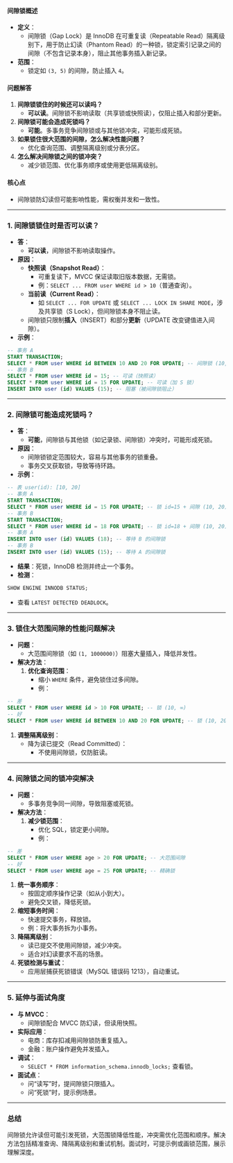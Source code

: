 
#### 间隙锁概述
- **定义**：
  - 间隙锁（Gap Lock）是 InnoDB 在可重复读（Repeatable Read）隔离级别下，用于防止幻读（Phantom Read）的一种锁，锁定索引记录之间的间隙（不包含记录本身），阻止其他事务插入新记录。
- **范围**：
  - 锁定如 `(3, 5)` 的间隙，防止插入 `4`。

#### 问题解答
1. **间隙锁锁住的时候还可以读吗？**
   - **可以读**。间隙锁不影响读取（共享锁或快照读），仅阻止插入和部分更新。
2. **间隙锁可能会造成死锁吗？**
   - **可能**。多事务竞争间隙锁或与其他锁冲突，可能形成死锁。
3. **如果锁住很大范围的间隙，怎么解决性能问题？**
   - 优化查询范围、调整隔离级别或分表分区。
4. **怎么解决间隙锁之间的锁冲突？**
   - 减少锁范围、优化事务顺序或使用更低隔离级别。

#### 核心点
- 间隙锁防幻读但可能影响性能，需权衡并发和一致性。

---

### 1. 间隙锁锁住时是否可以读？
- **答**：
  - **可以读**，间隙锁不影响读取操作。
- **原因**：
  - **快照读（Snapshot Read）**：
    - 可重复读下，MVCC 保证读取旧版本数据，无需锁。
    - 例：`SELECT ... FROM user WHERE id > 10`（普通查询）。
  - **当前读（Current Read）**：
    - 如 `SELECT ... FOR UPDATE` 或 `SELECT ... LOCK IN SHARE MODE`，涉及共享锁（S Lock），但间隙锁本身不阻止读。
  - 间隙锁只限制**插入**（INSERT）和部分**更新**（UPDATE 改变键值进入间隙）。
- **示例**：
```sql
-- 事务 A
START TRANSACTION;
SELECT * FROM user WHERE id BETWEEN 10 AND 20 FOR UPDATE; -- 间隙锁 (10, 20)
-- 事务 B
SELECT * FROM user WHERE id = 15; -- 可读（快照读）
SELECT * FROM user WHERE id = 15 FOR UPDATE; -- 可读（加 S 锁）
INSERT INTO user (id) VALUES (15); -- 阻塞（被间隙锁阻止）
```

---

### 2. 间隙锁可能造成死锁吗？
- **答**：
  - **可能**，间隙锁与其他锁（如记录锁、间隙锁）冲突时，可能形成死锁。
- **原因**：
  - 间隙锁锁定范围较大，容易与其他事务的锁重叠。
  - 事务交叉获取锁，导致等待环路。
- **示例**：
```sql
-- 表 user(id): [10, 20]
-- 事务 A
START TRANSACTION;
SELECT * FROM user WHERE id = 15 FOR UPDATE; -- 锁 id=15 + 间隙 (10, 20)
-- 事务 B
START TRANSACTION;
SELECT * FROM user WHERE id = 18 FOR UPDATE; -- 锁 id=18 + 间隙 (10, 20)
-- 事务 A
INSERT INTO user (id) VALUES (18); -- 等待 B 的间隙锁
-- 事务 B
INSERT INTO user (id) VALUES (15); -- 等待 A 的间隙锁
```
  - **结果**：死锁，InnoDB 检测并终止一个事务。
- **检测**：
```sql
SHOW ENGINE INNODB STATUS;
```
  - 查看 `LATEST DETECTED DEADLOCK`。

---

### 3. 锁住大范围间隙的性能问题解决
- **问题**：
  - 大范围间隙锁（如 `(1, 1000000)`）阻塞大量插入，降低并发性。
- **解决方法**：
  1. **优化查询范围**：
     - 缩小 `WHERE` 条件，避免锁住过多间隙。
     - 例：
```sql
-- 差
SELECT * FROM user WHERE id > 10 FOR UPDATE; -- 锁 (10, ∞)
-- 好
SELECT * FROM user WHERE id BETWEEN 10 AND 20 FOR UPDATE; -- 锁 (10, 20]
```
  1. **调整隔离级别**：
     - 降为读已提交（Read Committed）：
       - 不使用间隙锁，仅防脏读。

---

### 4. 间隙锁之间的锁冲突解决
- **问题**：
  - 多事务竞争同一间隙，导致阻塞或死锁。
- **解决方法**：
  1. **减少锁范围**：
     - 优化 SQL，锁定更小间隙。
     - 例：
```sql
-- 差
SELECT * FROM user WHERE age > 20 FOR UPDATE; -- 大范围间隙
-- 好
SELECT * FROM user WHERE age = 25 FOR UPDATE; -- 精确锁
```
  1. **统一事务顺序**：
     - 按固定顺序操作记录（如从小到大）。
     - 避免交叉锁，降低死锁。
  1. **缩短事务时间**：
     - 快速提交事务，释放锁。
     - 例：将大事务拆为小事务。
  2. **降隔离级别**：
     - 读已提交不使用间隙锁，减少冲突。
     - 适合对幻读要求不高的场景。
  3. **死锁检测与重试**：
     - 应用层捕获死锁错误（MySQL 错误码 1213），自动重试。

---

### 5. 延伸与面试角度
- **与 MVCC**：
  - 间隙锁配合 MVCC 防幻读，但读用快照。
- **实际应用**：
  - 电商：库存扣减用间隙锁防重复插入。
  - 金融：账户操作避免并发插入。
- **调试**：
  - `SELECT * FROM information_schema.innodb_locks;` 查看锁。
- **面试点**：
  - 问“读写”时，提间隙锁只限插入。
  - 问“死锁”时，提示例场景。

---

### 总结
间隙锁允许读但可能引发死锁，大范围锁降低性能，冲突需优化范围和顺序。解决方法包括精准查询、降隔离级别和重试机制。面试时，可提示例或画锁范围，展示理解深度。